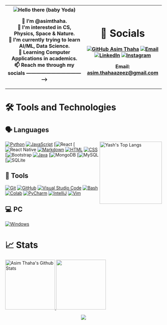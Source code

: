 <table>
  <tr>
    <th width="50%">
      
<img src="https://c.tenor.com/-z2KfO5zAckAAAAC/hello-there-baby-yoda.gif" align="center" alt="Hello there (baby Yoda)">

👋 I’m @asimthaha. <br>
👀 I'm interested in CS, Physics, Space & Nature. <br>
🌱 I'm currently trying to learn AI/ML, Data Science. <br>
📖 Learning Computer Applications in academics. <br>
📫 Reach me through my socials ———————————⟶

</th>

<th>

# 🔗 Socials

[![GitHub Asim Thaha](https://img.shields.io/github/followers/asimthaha?label=follow&style=for-the-badge&logo=github&logoColor=white&labelColor=333333)](https://github.com/asimthaha)
[![Email](https://img.shields.io/badge/Mail-004788?style=for-the-badge&logo=gmail&logoColor=white)](mailto:asim.thahaazeez@gmail.com)
[![LinkedIn](https://img.shields.io/badge/LinkedIn-0077B5?style=for-the-badge&logo=linkedin&logoColor=white)](https://www.linkedin.com/in/asimthaha/)
[![Instagram](https://img.shields.io/badge/Instagram-E4405F?style=for-the-badge&logo=instagram&logoColor=white)](https://www.instagram.com/its_asimthaha/)

Email: asim.thahaazeez@gmail.com

</th>
</tr>
</table>

# 🛠 Tools and Technologies

## 🗣 Languages

<img align="right" src="https://github-readme-stats.vercel.app/api/top-langs/?username=asimthaha&layout=compact&theme=dark" alt="Yash's Top Langs" height="200">

[![Python](https://img.shields.io/badge/Python-Primary_Language-3776AB?style=for-the-badge&logo=python)](https://www.python.org/)
[![JavaScript](https://img.shields.io/badge/JavaScript-FFCE5A?style=for-the-badge&logo=javascript)](https://www.javascript.com/)
[![React](https://img.shields.io/badge/react-%2320232a.svg?style=for-the-badge&logo=react&logoColor=%2361DAFB)
[![React Native](https://img.shields.io/badge/react_native-%2320232a.svg?style=for-the-badge&logo=react&logoColor=%2361DAFB)
[![Markdown](https://img.shields.io/badge/Markdown-0077B5?style=for-the-badge&logo=markdown)](https://en.wikipedia.org/wiki/Markdown)
[![HTML](https://img.shields.io/badge/HTML-DD4A24?style=for-the-badge&logo=html5&logoColor=white)](https://www.w3schools.com/html/default.asp)
[![CSS](https://img.shields.io/badge/CSS-254BDD?style=for-the-badge&logo=css3)](https://www.w3schools.com/css/default.asp)
[![Bootstrap](https://img.shields.io/badge/bootstrap-%238511FA.svg?style=for-the-badge&logo=bootstrap&logoColor=white)
[![Java](https://img.shields.io/badge/Java-E51F24?style=for-the-badge&logo=java&logoColor=white)](https://docs.oracle.com/en/java/)
[![MongoDB](https://img.shields.io/badge/MongoDB-%234ea94b.svg?style=for-the-badge&logo=mongodb&logoColor=white)
[![MySQL](https://img.shields.io/badge/mysql-%2300f.svg?style=for-the-badge&logo=mysql&logoColor=white)
[![SQLite](https://img.shields.io/badge/sqlite-%2307405e.svg?style=for-the-badge&logo=sqlite&logoColor=white)

## 🔧 Tools

[![Git](https://img.shields.io/badge/Git-FF5611?style=for-the-badge&logo=git&logoColor=white)](https://git-scm.com/)
[![GitHub](https://img.shields.io/badge/GitHub-0D1117?style=for-the-badge&logo=github&logoColor=white)](https://github.com/)
[![Visual Studio Code](https://img.shields.io/badge/Visual_Studio_Code-22A6F2?style=for-the-badge&logo=visualstudio)](https://code.visualstudio.com/)
[![Bash](https://img.shields.io/badge/Bash-272E35?style=for-the-badge&logo=gnu%20bash&logoColor=white)](https://www.gnu.org/software/bash/)
[![Colab](https://img.shields.io/badge/Google_Colab-FF8C0A?style=for-the-badge&logo=google%20colab&logoColor=white)](https://colab.research.google.com/)
[![PyCharm](https://img.shields.io/badge/PyCharm-4C4C4C?style=for-the-badge&logo=pycharm)](https://www.jetbrains.com/pycharm/)
[![IntelliJ](https://img.shields.io/badge/IntelliJ_IDEA-4C4C4C?style=for-the-badge&logo=intellij%20idea)](https://www.jetbrains.com/idea/)
[![Vim](https://img.shields.io/badge/Vim-019331?style=for-the-badge&logo=vim)](https://www.vim.org/)


## 💻 PC

[![Windows](https://img.shields.io/badge/Windows-laptop-0078D6?style=for-the-badge&logo=windows)](https://www.microsoft.com/en/windows/)

# 📈 Stats

<p align="center">
    <div style="display: inline-block;margin: auto;">
        <a href="https://github.com/asimthaha">
          <img src="https://github-readme-stats.vercel.app/api?username=asimthaha&hide=issue&show_icons=true&theme=dark#gh-dark-mode-only" alt="Asim Thaha's Github Stats" height="160">
    	    <img src="https://github-readme-streak-stats.herokuapp.com/?user=asimthaha&theme=onedark&count_private=true&theme=dark#gh-dark-mode-only" height=160>
        </a>
    </div>
</p>

<p align="center">
    <a href="https://github.com/asimthaha">
    	<img align="center" src="https://activity-graph.herokuapp.com/graph?username=asimthaha&bg_color=0C1014&color=2AA789&line=2AA790&point=fff&area=2AA789">
    </a>
</p>
